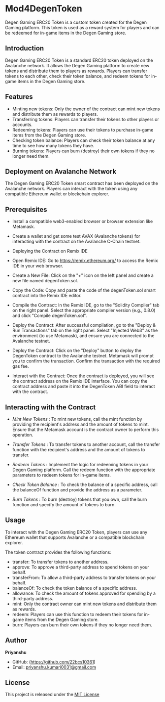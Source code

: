 # Mod4DegenToken

Degen Gaming ERC20 Token is a custom token created for the Degen Gaming platform. This token is used as a reward system for players and can be redeemed for in-game items in the Degen Gaming store.

## Introduction

Degen Gaming ERC20 Token is a standard ERC20 token deployed on the Avalanche network. It allows the Degen Gaming platform to create new tokens and distribute them to players as rewards. Players can transfer tokens to each other, check their token balance, and redeem tokens for in-game items in the Degen Gaming store.

## Features

- Minting new tokens: Only the owner of the contract can mint new tokens and distribute them as rewards to players.
- Transferring tokens: Players can transfer their tokens to other players or accounts.
- Redeeming tokens: Players can use their tokens to purchase in-game items from the Degen Gaming store.
- Checking token balance: Players can check their token balance at any time to see how many tokens they have.
- Burning tokens: Players can burn (destroy) their own tokens if they no longer need them.

## Deployment on Avalanche Network

The Degen Gaming ERC20 Token smart contract has been deployed on the Avalanche network. Players can interact with the token using any compatible Ethereum wallet or blockchain explorer.

## Prerequisites
- Install a compatible web3-enabled browser or browser extension like Metamask.
- Create a wallet and get some test AVAX (Avalanche tokens) for interacting with the contract on the Avalanche C-Chain testnet.
- Deploying the Contract on Remix IDE
- Open Remix IDE: Go to https://remix.ethereum.org/ to access the Remix IDE in your web browser.

- Create a New File: Click on the "+" icon on the left panel and create a new file named degenToken.sol.

- Copy the Code: Copy and paste the code of the degenToken.sol smart contract into the Remix IDE editor.

- Compile the Contract: In the Remix IDE, go to the "Solidity Compiler" tab on the right panel. Select the appropriate compiler version (e.g., 0.8.0) and click "Compile 
  degenToken.sol".

- Deploy the Contract: After successful compilation, go to the "Deploy & Run Transactions" tab on the right panel. Select "Injected Web3" as the environment (to use 
  Metamask), and ensure you are connected to the Avalanche testnet.

- Deploy the Contract: Click on the "Deploy" button to deploy the DegenToken contract to the Avalanche testnet. Metamask will prompt you to confirm the transaction. 
  Confirm the transaction with the required gas fee.

- Interact with the Contract: Once the contract is deployed, you will see the contract address on the Remix IDE interface. You can copy the contract address and paste it 
  into the DegenToken ABI field to interact with the contract.

## Interacting with the Contract
- *Mint New Tokens* : To mint new tokens, call the mint function by providing the recipient's address and the amount of tokens to mint. Ensure that the Metamask account 
 is the contract owner to perform this operation.

- *Transfer Tokens* : To transfer tokens to another account, call the transfer function with the recipient's address and the amount of tokens to transfer.

- *Redeem Tokens* : Implement the logic for redeeming tokens in your Degen Gaming platform. Call the redeem function with the appropriate parameters to redeem tokens for 
  in-game items.

- *Check Token Balance* : To check the balance of a specific address, call the balanceOf function and provide the address as a parameter.

- *Burn Tokens* : To burn (destroy) tokens that you own, call the burn function and specify the amount of tokens to burn.



## Usage

To interact with the Degen Gaming ERC20 Token, players can use any Ethereum wallet that supports Avalanche or a compatible blockchain explorer.

The token contract provides the following functions:

- transfer: To transfer tokens to another address.
- approve: To approve a third-party address to spend tokens on your behalf.
- transferFrom: To allow a third-party address to transfer tokens on your behalf.
- balanceOf: To check the token balance of a specific address.
- allowance: To check the amount of tokens approved for spending by a third-party address.
- mint: Only the contract owner can mint new tokens and distribute them as rewards.
- redeem: Players can use this function to redeem their tokens for in-game items from the Degen Gaming store.
- burn: Players can burn their own tokens if they no longer need them.

## Author

**Priyanshu**

- GitHub: (https://github.com/22bcs10361)
- Email: priyanshu.kumari0031@gmail.com

## License

This project is released under the [MIT License](https://github.com/22bcs10361/Mod4DegenToken/blob/f78d898499eac9b29d5425923d9beed3c9f6013d/LICENSE)
